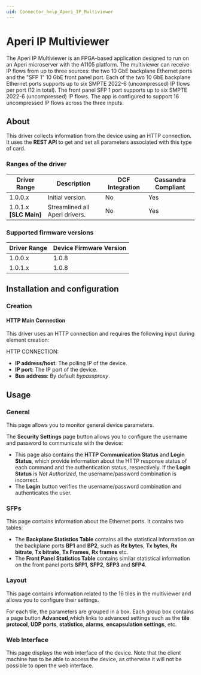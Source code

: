 ```yaml
---
uid: Connector_help_Aperi_IP_Multiviewer
---
```


# Aperi IP Multiviewer

The Aperi IP Multiviewer is an FPGA-based application designed to run on an Aperi microserver with the A1105 platform. The multiviewer can receive IP flows from up to three sources: the two 10 GbE backplane Ethernet ports and the "SFP 1" 10 GbE front panel port. Each of the two 10 GbE backplane Ethernet ports supports up to six SMPTE 2022-6 (uncompressed) IP flows per port (12 in total). The front panel SFP 1 port supports up to six SMPTE 2022-6 (uncompressed) IP flows. The app is configured to support 16 uncompressed IP flows across the three inputs.

## About

This driver collects information from the device using an HTTP connection. It uses the **REST API** to get and set all parameters associated with this type of card.

### Ranges of the driver

| **Driver Range**         | **Description**                | **DCF Integration** | **Cassandra Compliant** |
|--------------------------|--------------------------------|---------------------|-------------------------|
| 1.0.0.x                  | Initial version.               | No                  | Yes                     |
| 1.0.1.x **\[SLC Main\]** | Streamlined all Aperi drivers. | No                  | Yes                     |

### Supported firmware versions

| **Driver Range** | **Device Firmware Version** |
|------------------|-----------------------------|
| 1.0.0.x          | 1.0.8                       |
| 1.0.1.x          | 1.0.8                       |

## Installation and configuration

### Creation

#### HTTP Main Connection

This driver uses an HTTP connection and requires the following input during element creation:

HTTP CONNECTION:

- **IP address/host**: The polling IP of the device.
- **IP port**: The IP port of the device.
- **Bus** **address**: By default *bypassproxy*.

## Usage

### General

This page allows you to monitor general device parameters.

The **Security Settings** page button allows you to configure the username and password to communicate with the device:

- This page also contains the **HTTP Communication Status** and **Login Status**, which provide information about the HTTP response status of each command and the authentication status, respectively. If the **Login Status** is *Not Authorized*, the username/password combination is incorrect.
- The **Login** button verifies the username/password combination and authenticates the user.

### SFPs

This page contains information about the Ethernet ports. It contains two tables:

- The **Backplane Statistics Table** contains all the statistical information on the backplane ports **BP1** and **BP2**, such as **Rx bytes**, **Tx bytes**, **Rx bitrate**, **Tx bitrate**, **Tx Frames**, **Rx frames** etc.
- The **Front Panel Statistics Table** contains similar statistical information on the front panel ports **SFP1**, **SFP2**, **SFP3** and **SFP4**.

### Layout

This page contains information related to the 16 tiles in the multiviewer and allows you to configure their settings.

For each tile, the parameters are grouped in a box. Each group box contains a page button **Advanced**,which links to advanced settings such as the **tile protocol**, **UDP ports**, **statistics**, **alarms**, **encapsulation settings**, etc.

### Web Interface

This page displays the web interface of the device. Note that the client machine has to be able to access the device, as otherwise it will not be possible to open the web interface.
